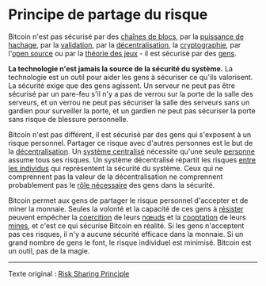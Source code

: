 Principe de partage du risque
=============================

Bitcoin n'est pas sécurisé par des [chaînes de blocs](https://fr.wikipedia.org/wiki/Blockchain), par la [puissance de hachage](), par la [validation](ch101-glossary.md#validation), par la [décentralisation](ch101-glossary.md#centralisation), la [cryptographie](https://fr.wikipedia.org/wiki/Cryptographie), par l'[open source](https://fr.wikipedia.org/wiki/Free/Libre_Open_Source_Software) ou par la [théorie des jeux](ch067-prisoners-dilemma-fallacy.md) - il est sécurisé par des [gens](ch101-glossary.md#personne).

**La technologie n'est jamais la source de la sécurité du système.** La technologie est un outil pour aider les gens à sécuriser ce qu'ils valorisent. La sécurité exige que des gens agissent. Un serveur ne peut pas être sécurisé par un pare-feu s'il n'y a pas de verrou sur la porte de la salle des serveurs, et un verrou ne peut pas sécuriser la salle des serveurs sans un gardien pour surveiller la porte, et un gardien ne peut pas sécuriser la porte sans risque de blessure personnelle.

Bitcoin n'est pas différent, il est sécurisé par des gens qui s'exposent à un risque personnel. Partager ce risque avec d'autres personnes est le but de la [décentralisation](ch101-glossary.md#décentralisation). Un [système centralisé](https://en.wikipedia.org/wiki/Liberty_Reserve) nécessite qu'une seule [personne](https://fr.wikipedia.org/wiki/Ross_Ulbricht) assume tous ses risques. Un système décentralisé répartit les risques [entre les individus](https://fr.wikipedia.org/wiki/BitTorrent) qui représentent la sécurité du système. Ceux qui ne comprennent pas la valeur de la décentralisation ne comprennent probablement pas le [rôle nécessaire](https://www.theatlantic.com/magazine/archive/2017/09/big-in-venezuela/534177/) des gens dans la sécurité.

Bitcoin permet aux gens de partager le risque personnel d'accepter et de miner la monnaie. Seules la volonté et la capacité de ces gens à [résister](ch004-axiom-of-resistance.md) peuvent empêcher la [coercition](ch101-glossary.md#coercition) de leurs [nœuds](ch101-glossary.md#nœud) et la [cooptation](ch101-glossary.md#cooptation) de leurs [mines](ch101-glossary.md#mine), et c'est ce qui sécurise Bitcoin en réalité. Si les gens n'acceptent pas ces risques, il n'y a aucune sécurité efficace dans la monnaie. Si un grand nombre de gens le font, le risque individuel est minimisé. Bitcoin est un outil, pas de la magie.

---

Texte original : [Risk Sharing Principle](https://github.com/libbitcoin/libbitcoin-system/wiki/Risk-Sharing-Principle)